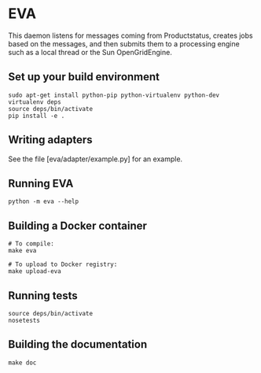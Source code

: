 # EVA

This daemon listens for messages coming from Productstatus, creates jobs based on the messages, and then submits them to a processing engine such as a local thread or the Sun OpenGridEngine.

## Set up your build environment

```
sudo apt-get install python-pip python-virtualenv python-dev
virtualenv deps
source deps/bin/activate
pip install -e .
```

## Writing adapters

See the file [eva/adapter/example.py] for an example.

## Running EVA

```
python -m eva --help
```

## Building a Docker container

```
# To compile:
make eva

# To upload to Docker registry:
make upload-eva
```

## Running tests

```
source deps/bin/activate
nosetests
```

## Building the documentation

```
make doc
```
